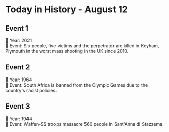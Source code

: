 # Today in History - August 12

## Event 1
📅 Year: 2021  
📝 Event: Six people, five victims and the perpetrator are killed in  Keyham, Plymouth in the worst mass shooting in the UK since 2010.

## Event 2
📅 Year: 1964  
📝 Event: South Africa is banned from the Olympic Games due to the country's racist policies.

## Event 3
📅 Year: 1944  
📝 Event: Waffen-SS troops massacre 560 people in Sant'Anna di Stazzema.

